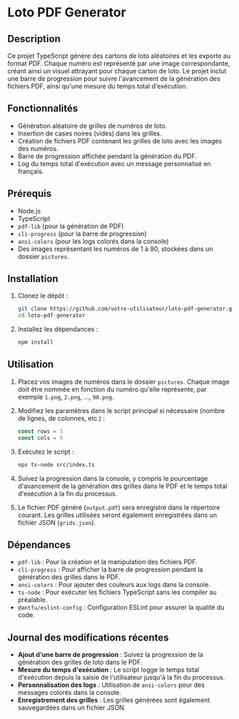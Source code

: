 # Loto PDF Generator

## Description

Ce projet TypeScript génère des cartons de loto aléatoires et les exporte au format PDF. Chaque numéro est représenté par une image correspondante, créant ainsi un visuel attrayant pour chaque carton de loto. Le projet inclut une barre de progression pour suivre l'avancement de la génération des fichiers PDF, ainsi qu'une mesure du temps total d'exécution.

## Fonctionnalités

- Génération aléatoire de grilles de numéros de loto.
- Insertion de cases noires (vides) dans les grilles.
- Création de fichiers PDF contenant les grilles de loto avec les images des numéros.
- Barre de progression affichée pendant la génération du PDF.
- Log du temps total d'exécution avec un message personnalisé en français.

## Prérequis

- Node.js
- TypeScript
- `pdf-lib` (pour la génération de PDF)
- `cli-progress` (pour la barre de progression)
- `ansi-colors` (pour les logs colorés dans la console)
- Des images représentant les numéros de 1 à 90, stockées dans un dossier `pictures`.

## Installation

1. Clonez le dépôt :

    ```bash
    git clone https://github.com/votre-utilisateur/loto-pdf-generator.git
    cd loto-pdf-generator
    ```

2. Installez les dépendances :

    ```bash
    npm install
    ```

## Utilisation

1. Placez vos images de numéros dans le dossier `pictures`. Chaque image doit être nommée en fonction du numéro qu'elle représente, par exemple `1.png`, `2.png`, ..., `90.png`.

2. Modifiez les paramètres dans le script principal si nécessaire (nombre de lignes, de colonnes, etc.) :

    ```typescript
    const rows = 3
    const cols = 5
    ```

3. Exécutez le script :

    ```bash
    npx ts-node src/index.ts
    ```

4. Suivez la progression dans la console, y compris le pourcentage d'avancement de la génération des grilles dans le PDF et le temps total d'exécution à la fin du processus.

5. Le fichier PDF généré (`output.pdf`) sera enregistré dans le répertoire courant. Les grilles utilisées seront également enregistrées dans un fichier JSON (`grids.json`).

## Dépendances

- `pdf-lib` : Pour la création et la manipulation des fichiers PDF.
- `cli-progress` : Pour afficher la barre de progression pendant la génération des grilles dans le PDF.
- `ansi-colors` : Pour ajouter des couleurs aux logs dans la console.
- `ts-node` : Pour exécuter les fichiers TypeScript sans les compiler au préalable.
- `@antfu/eslint-config` : Configuration ESLint pour assurer la qualité du code.

## Journal des modifications récentes

- **Ajout d'une barre de progression** : Suivez la progression de la génération des grilles de loto dans le PDF.
- **Mesure du temps d'exécution** : Le script logge le temps total d'exécution depuis la saisie de l'utilisateur jusqu'à la fin du processus.
- **Personnalisation des logs** : Utilisation de `ansi-colors` pour des messages colorés dans la console.
- **Enregistrement des grilles** : Les grilles générées sont également sauvegardées dans un fichier JSON.
